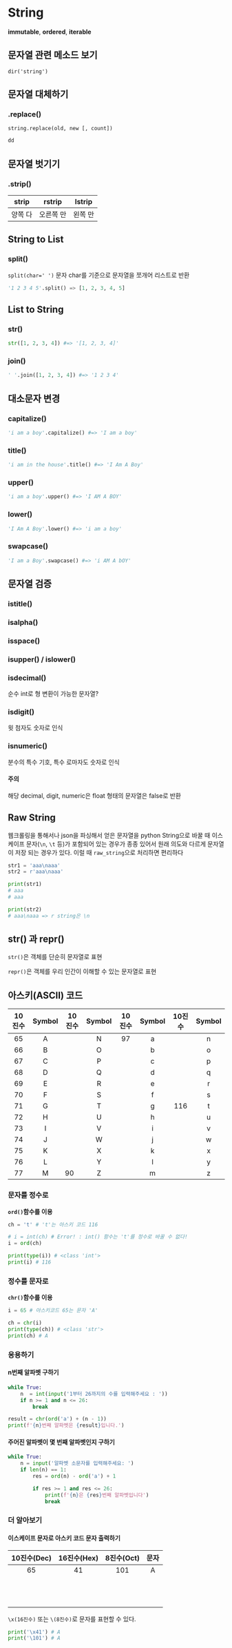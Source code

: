 # String

**immutable**, **ordered**, **iterable**

## 문자열 관련 메소드 보기

`dir('string')`

## 문자열 대체하기

### .replace()

`string.replace(old, new [, count])`

```python
dd
```

## 문자열 벗기기

### .strip()

| strip   | rstrip    | lstrip  |
| ------- | --------- | ------- |
| 양쪽 다 | 오른쪽 만 | 왼쪽 만 |

## String to List

### split()

`split(char=' ')` 문자 char를 기준으로 문자열을 쪼개어 리스트로 반환

```python
'1 2 3 4 5'.split() => [1, 2, 3, 4, 5]
```

## List to String

### str()

```python
str([1, 2, 3, 4]) #=> '[1, 2, 3, 4]'
```

### join()

```python
' '.join([1, 2, 3, 4]) #=> '1 2 3 4'
```

## 대소문자 변경

### capitalize()

```python
'i am a boy'.capitalize() #=> 'I am a boy'
```

### title()

```python
'i am in the house'.title() #=> 'I Am A Boy'
```

### upper()

```python
'i am a boy'.upper() #=> 'I AM A BOY'
```

### lower()

```python
'I Am A Boy'.lower() #=> 'i am a boy'
```

### swapcase()

```python
'I am a Boy'.swapcase() #=> 'i AM A bOY'
```

## 문자열 검증

### istitle()

### isalpha()

### isspace()

### isupper() / islower()

### isdecimal()

순수 int로 형 변환이 가능한 문자열?

### isdigit()

윗 첨자도 숫자로 인식

### isnumeric()

분수의 특수 기호, 특수 로마자도 숫자로 인식

#### 주의

해당 decimal, digit, numeric은 float 형태의 문자열은 false로 반환

## Raw String

웹크롤링을 통해서나 json을 파싱해서 얻은 문자열을 python String으로 바꿀 때 이스케이프 문자(`\n`, `\t` 등)가 포함되어 있는 경우가 종종 있어서 원래 의도와 다르게 문자열이 저장 되는 경우가 있다. 이럴 때 `raw_string`으로 처리하면 편리하다

```py
str1 = 'aaa\naaa'
str2 = r'aaa\naaa'

print(str1)
# aaa
# aaa

print(str2)
# aaa\naaa => r string은 \n
```

## str() 과 repr()

`str()`은 객체를 단순히 문자열로 표현

`repr()`은 객체를 우리 인간이 이해할 수 있는 문자열로 표현

## 아스키(ASCII) 코드

| 10진수 | Symbol | 10진수 | Symbol | 10진수 | Symbol | 10진수 | Symbol |
| :----: | :----: | ------ | :----: | :----: | :----: | :----: | :----: |
|   65   |   A    |        |   N    |   97   |   a    |        |   n    |
|   66   |   B    |        |   O    |        |   b    |        |   o    |
|   67   |   C    |        |   P    |        |   c    |        |   p    |
|   68   |   D    |        |   Q    |        |   d    |        |   q    |
|   69   |   E    |        |   R    |        |   e    |        |   r    |
|   70   |   F    |        |   S    |        |   f    |        |   s    |
|   71   |   G    |        |   T    |        |   g    |  116   |   t    |
|   72   |   H    |        |   U    |        |   h    |        |   u    |
|   73   |   I    |        |   V    |        |   i    |        |   v    |
|   74   |   J    |        |   W    |        |   j    |        |   w    |
|   75   |   K    |        |   X    |        |   k    |        |   x    |
|   76   |   L    |        |   Y    |        |   l    |        |   y    |
|   77   |   M    | 90     |   Z    |        |   m    |        |   z    |

### 문자를  정수로

**`ord()`함수를 이용**

```python
ch = 't' # 't'는 아스키 코드 116

# i = int(ch) # Error! : int() 함수는 't'를 정수로 바꿀 수 없다!
i = ord(ch)

print(type(i)) # <class 'int'>
print(i) # 116
```

### 정수를 문자로

**`chr()`함수를 이용**

```python
i = 65 # 아스키코드 65는 문자 'A'

ch = chr(i)
print(type(ch)) # <class 'str'>
print(ch) # A
```

### 응용하기

#### n번째 알파벳 구하기

```python
while True:
    n  = int(input('1부터 26까지의 수를 입력해주세요 : '))
    if n >= 1 and n <= 26:
        break

result = chr(ord('a') + (n - 1))
print(f'{n}번째 알파벳은 {result}입니다.')
```

#### 주어진 알파벳이 몇 번째 알파벳인지 구하기

```python
while True:
    n = input('알파벳 소문자를 입력해주세요: ')
    if len(n) == 1:
        res = ord(n) - ord('a') + 1

        if res >= 1 and res <= 26:
            print(f'{n}은 {res}번째 알파벳입니다')
            break

```

### 더 알아보기

#### 이스케이프 문자로 아스키 코드 문자 출력하기

| 10진수(Dec) | 16진수(Hex) | 8진수(Oct) | 문자 |
| :---------: | :---------: | :--------: | :--: |
|     65      |     41      |    101     |  A   |
|             |             |            |      |
|             |             |            |      |
|             |             |            |      |
|             |             |            |      |
|             |             |            |      |
|             |             |            |      |
|             |             |            |      |
|             |             |            |      |
|             |             |            |      |
|             |             |            |      |
|             |             |            |      |
|             |             |            |      |

`\x(16진수)`  또는 `\(8진수)`로 문자를 표현할 수 있다.

```python
print('\x41') # A
print('\101') # A
```
